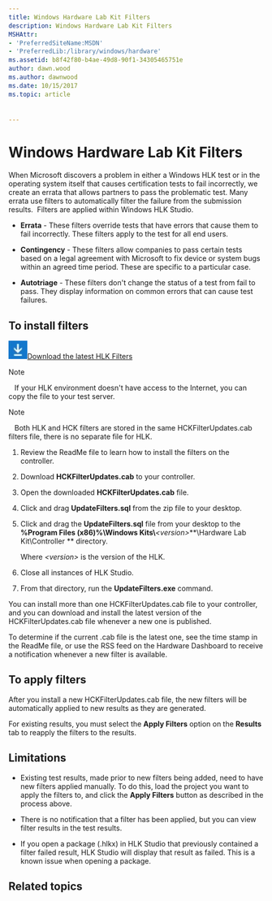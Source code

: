 ```yaml
---
title: Windows Hardware Lab Kit Filters
description: Windows Hardware Lab Kit Filters
MSHAttr:
- 'PreferredSiteName:MSDN'
- 'PreferredLib:/library/windows/hardware'
ms.assetid: b8f42f80-b4ae-49d8-90f1-34305465751e
author: dawn.wood
ms.author: dawnwood
ms.date: 10/15/2017
ms.topic: article


---
```


# Windows Hardware Lab Kit Filters


When Microsoft discovers a problem in either a Windows HLK test or in the operating system itself that causes certification tests to fail incorrectly, we create an errata that allows partners to pass the problematic test. Many errata use filters to automatically filter the failure from the submission results.  Filters are applied within Windows HLK Studio.

-   **Errata** - These filters override tests that have errors that cause them to fail incorrectly. These filters apply to the test for all end users.

-   **Contingency** - These filters allow companies to pass certain tests based on a legal agreement with Microsoft to fix device or system bugs within an agreed time period. These are specific to a particular case.

-   **Autotriage** - These filters don't change the status of a test from fail to pass. They display information on common errors that can cause test failures.

## <span id="To_install_filters"></span><span id="to_install_filters"></span><span id="TO_INSTALL_FILTERS"></span>To install filters


![download image](images/downloadbutton.jpg)[Download the latest HLK Filters](https://go.microsoft.com/fwlink/?linkid=875139)

>[!NOTE]
>  
If your HLK environment doesn't have access to the Internet, you can copy the file to your test server.

>[!NOTE]
>  
Both HLK and HCK filters are stored in the same HCKFilterUpdates.cab filters file, there is no separate file for HLK.

1.  Review the ReadMe file to learn how to install the filters on the controller.

2.  Download **HCKFilterUpdates.cab** to your controller.

3.  Open the downloaded **HCKFilterUpdates.cab** file.

4.  Click and drag **UpdateFilters.sql** from the zip file to your desktop.

5.  Click and drag the **UpdateFilters.sql** file from your desktop to the **%Program Files (x86)%\\Windows Kits\\***&lt;version&gt;***\\Hardware Lab Kit\\Controller ** directory.

    Where *&lt;version&gt;* is the version of the HLK.

6.  Close all instances of HLK Studio.

7.  From that directory, run the **UpdateFilters.exe** command.

You can install more than one HCKFilterUpdates.cab file to your controller, and you can download and install the latest version of the HCKFilterUpdates.cab file whenever a new one is published.

To determine if the current .cab file is the latest one, see the time stamp in the ReadMe file, or use the RSS feed on the Hardware Dashboard to receive a notification whenever a new filter is available.

## <span id="To_apply_filters"></span><span id="to_apply_filters"></span><span id="TO_APPLY_FILTERS"></span>To apply filters


After you install a new HCKFilterUpdates.cab file, the new filters will be automatically applied to new results as they are generated.

For existing results, you must select the **Apply Filters** option on the **Results** tab to reapply the filters to the results.

## <span id="Limitations"></span><span id="limitations"></span><span id="LIMITATIONS"></span>Limitations


-   Existing test results, made prior to new filters being added, need to have new filters applied manually. To do this, load the project you want to apply the filters to, and click the **Apply Filters** button as described in the process above.

-   There is no notification that a filter has been applied, but you can view filter results in the test results.

-   If you open a package (.hlkx) in HLK Studio that previously contained a filter failed result, HLK Studio will display that result as failed. This is a known issue when opening a package.

## <span id="related_topics"></span>Related topics


 

 







